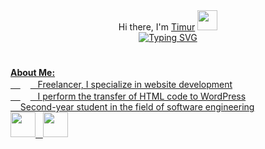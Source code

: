 <div>
  <div align="center">Hi there, I'm <a href="https://timur-jafarov.ru/" target="_blank">Timur</a>
<img src="https://github.com/blackcater/blackcater/raw/main/images/Hi.gif" height="32"/></div>
<div align="center">
  <a href="https://git.io/typing-svg"><img src="https://readme-typing-svg.demolab.com?font=Fira+Code&duration=2000&pause=2000&random=false&width=326&lines=%3Ch2%3EFrontend+Developer%3C%2Fh2%3E" alt="Typing SVG" />
    <h1></h1>
</div>
</div>
    
<div><strong>About Me:</strong></div>
<div>
  <div> &nbsp &nbsp <img height="16" width="16" src="https://cdn.simpleicons.org/freelancer/#29B2FE" /> &nbsp Freelancer, I specialize in website development</div>
  <div> &nbsp &nbsp <img height="16" width="16" src="https://cdn.simpleicons.org/wordpress/#21759B" /> &nbsp I perform the transfer of HTML code to WordPress</div>
  <div> &nbsp &nbsp Second-year student in the field of software engineering</div>
</div>

<div>
  <img margin="0px 20px 0px 0px" height="40" width="40" src="https://cdn.simpleicons.org/javascript/#F7DF1E" /> &nbsp <img height="40" width="40" src="https://cdn.simpleicons.org/wordpress/#21759B" />
</div>
